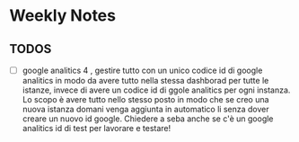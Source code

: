# Weekly Notes

## TODOS

- [ ]  google analitics 4 , gestire tutto con un unico codice id di google analitics in modo da avere tutto nella stessa dashborad per tutte le istanze, invece di avere un codice id di ggole analitics per ogni instanza. Lo scopo è avere tutto nello stesso posto in modo che se creo una nuova istanza domani venga aggiunta in automatico li senza dover creare un nuovo id google. Chiedere a seba anche se c'è un google analitics id di test per lavorare e testare! 